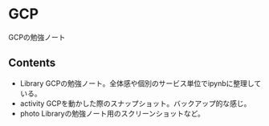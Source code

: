 # GCP
GCPの勉強ノート

## Contents
- Library
GCPの勉強ノート。全体感や個別のサービス単位でipynbに整理している。
- activity
GCPを動かした際のスナップショット。バックアップ的な感じ。
- photo
Libraryの勉強ノート用のスクリーンショットなど。
